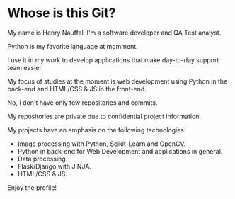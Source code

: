 # Whose is this Git?

My name is Henry Nauffal. I'm a software developer and QA Test analyst.

Python is my favorite language at momment.

I use it in my work to develop applications that make day-to-day support team easier.

My focus of studies at the moment is web development using Python in the back-end and HTML/CSS & JS in the front-end.



No, I don't have only few repositories and commits.

My repositories are private due to confidential project information.

My projects have an emphasis on the following technologies:

  - Image processing with Python, Scikit-Learn and OpenCV.
  - Python in back-end for Web Development and applications in general.
  - Data processing.
  - Flask/Django with JINJA.
  - HTML/CSS & JS.


Enjoy the profile!

